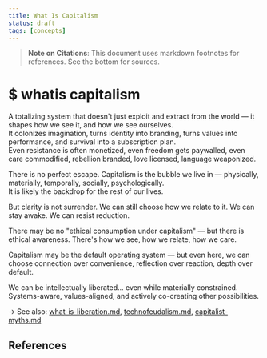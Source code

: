 ```yaml
---
title: What Is Capitalism
status: draft
tags: [concepts]
---
```


> **Note on Citations**: This document uses markdown footnotes for references. See the bottom for sources.

# $ whatis capitalism

A totalizing system that doesn't just exploit and extract from the world — it shapes how we see it, and how we see ourselves.  
It colonizes imagination, turns identity into branding, turns values into performance, and survival into a subscription plan.  
Even resistance is often monetized, even freedom gets paywalled, even care commodified, rebellion branded, love licensed, language weaponized.

There is no perfect escape. Capitalism is the bubble we live in — physically, materially, temporally, socially, psychologically.  
It is likely the backdrop for the rest of our lives.

But clarity is not surrender. We can still choose how we relate to it. We can stay awake. We can resist reduction.

There may be no "ethical consumption under capitalism" — but there is ethical awareness. There's how we see, how we relate, how we care.

Capitalism may be the default operating system — but even here, we can choose connection over convenience, reflection over reaction, depth over default.

We can be intellectually liberated... even while materially constrained.  
Systems-aware, values-aligned, and actively co-creating other possibilities.

→ See also: [what-is-liberation.md](what-is-liberation.md), [technofeudalism.md](../analysis/technofeudalism.md), [capitalist-myths.md](../futures/collapse-memory/capitalist-myths.md)

## References

[^1]: Source placeholder. Replace with relevant references.